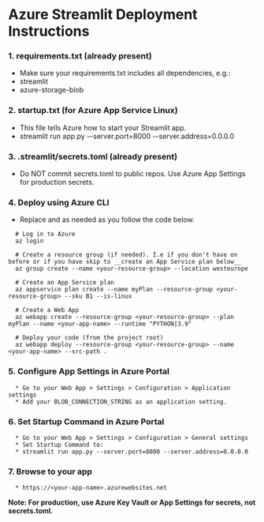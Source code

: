 # Azure Streamlit Deployment Instructions

### 1. requirements.txt (already present)
* Make sure your requirements.txt includes all dependencies, e.g.:
* streamlit
* azure-storage-blob


### 2. startup.txt (for Azure App Service Linux)
* This file tells Azure how to start your Streamlit app.
* streamlit run app.py --server.port=8000 --server.address=0.0.0.0

### 3. .streamlit/secrets.toml (already present)
* Do NOT commit secrets.toml to public repos. Use Azure App Settings for production secrets.

### 4. Deploy using Azure CLI
* Replace <your-app-name> and <your-resource-group> as needed as you follow the code below.
```
  # Log in to Azure
  az login
  
  # Create a resource group (if needed). I.e if you don't have on before or if you have skip to __create an App Service plan below__
  az group create --name <your-resource-group> --location westeurope
  
  # Create an App Service plan
  az appservice plan create --name myPlan --resource-group <your-resource-group> --sku B1 --is-linux
  
  # Create a Web App
  az webapp create --resource-group <your-resource-group> --plan myPlan --name <your-app-name> --runtime "PYTHON|3.9"
  
  # Deploy your code (from the project root)
  az webapp deploy --resource-group <your-resource-group> --name <your-app-name> --src-path .
```
### 5. Configure App Settings in Azure Portal
```
  * Go to your Web App > Settings > Configuration > Application settings
  * Add your BLOB_CONNECTION_STRING as an application setting.
```

### 6. Set Startup Command in Azure Portal
```
  * Go to your Web App > Settings > Configuration > General settings
  * Set Startup Command to:
  * streamlit run app.py --server.port=8000 --server.address=0.0.0.0
```

### 7. Browse to your app
```
  * https://<your-app-name>.azurewebsites.net
```
__Note: For production, use Azure Key Vault or App Settings for secrets, not secrets.toml.__
